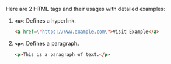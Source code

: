 Here are 2 HTML tags and their usages with detailed examples:

1. **`<a>`**: Defines a hyperlink.
   ```html
   <a href=\"https://www.example.com\">Visit Example</a>
   ```

2. **`<p>`**: Defines a paragraph.
   ```html
   <p>This is a paragraph of text.</p>
   ```

